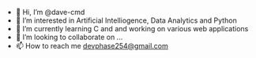 - 👋 Hi, I’m @dave-cmd
- 👀 I’m interested in Artificial Intelliogence, Data Analytics and Python
- 🌱 I’m currently learning C and and working on various web applications
- 💞️ I’m looking to collaborate on ...
- 📫 How to reach me devphase254@gmail.com

<!---
dave-cmd/dave-cmd is a ✨ special ✨ repository because its `README.md` (this file) appears on your GitHub profile.
You can click the Preview link to take a look at your changes.
--->
